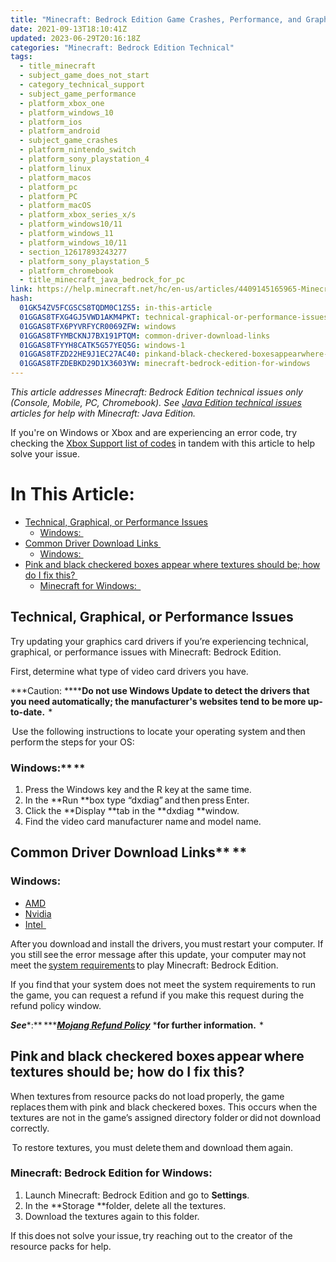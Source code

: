 ```yaml
---
title: "Minecraft: Bedrock Edition Game Crashes, Performance, and Graphics Issues FAQ "
date: 2021-09-13T18:10:41Z
updated: 2023-06-29T20:16:18Z
categories: "Minecraft: Bedrock Edition Technical"
tags:
  - title_minecraft
  - subject_game_does_not_start
  - category_technical_support
  - subject_game_performance
  - platform_xbox_one
  - platform_windows_10
  - platform_ios
  - platform_android
  - subject_game_crashes
  - platform_nintendo_switch
  - platform_sony_playstation_4
  - platform_linux
  - platform_macos
  - platform_pc
  - platform_PC
  - platform_macOS
  - platform_xbox_series_x/s
  - platform_windows10/11
  - platform_windows_11
  - platform_windows_10/11
  - section_12617893243277
  - platform_sony_playstation_5
  - platform_chromebook
  - title_minecraft_java_bedrock_for_pc
link: https://help.minecraft.net/hc/en-us/articles/4409145165965-Minecraft-Bedrock-Edition-Game-Crashes-Performance-and-Graphics-Issues-FAQ
hash:
  01GK54ZV5FCGSCS8TQDM0C1ZS5: in-this-article
  01GGAS8TFXG4GJ5VWD1AKM4PKT: technical-graphical-or-performance-issues
  01GGAS8TFX6PYVRFYCR0069ZFW: windows
  01GGAS8TFYMBCKNJ7BX191PTQM: common-driver-download-links
  01GGAS8TFYYH8CATK5G57YEQ5G: windows-1
  01GGAS8TFZD22HE9J1EC27AC40: pinkand-black-checkered-boxesappearwhere-textures-should-be-how-do-i-fix-this
  01GGAS8TFZDEBKD29D1X3603YW: minecraft-bedrock-edition-for-windows
---
```


*This article addresses Minecraft: Bedrock Edition technical issues only (Console, Mobile, PC, Chromebook). See [Java Edition technical issues](../Minecraft-Java-Edition-Technical/Minecraft-Java-Edition-Game-Crashes-Performance-and-Graphics-Issues-FAQ.md) articles for help with Minecraft: Java Edition.* 

If you're on Windows or Xbox and are experiencing an error code, try checking the [Xbox Support list of codes](https://support.xbox.com/en-US/help/errors/error-code-search-guide) in tandem with this article to help solve your issue. 

# In This Article:

- [Technical, Graphical, or Performance Issues](#technical-graphical-or-performance-issues)
  - [Windows: ](#windows)
- [Common Driver Download Links ](#common-driver-download-links)
  - [Windows: ](#windows-1)
- [Pink and black checkered boxes appear where textures should be; how do I fix this? ](#pinkand-black-checkered-boxesappearwhere-textures-should-be-how-do-i-fix-this)
  - [Minecraft for Windows:  ](#minecraft-bedrock-edition-for-windows)

## Technical, Graphical, or Performance Issues

Try updating your graphics card drivers if you’re experiencing technical, graphical, or performance issues with Minecraft: Bedrock Edition.  

First, determine what type of video card drivers you have.   

***Caution: ******Do not use Windows Update to detect the drivers that you need automatically; the manufacturer's websites tend to be more up-to-date.**  *  

 Use the following instructions to locate your operating system and then perform the steps for your OS:  

### Windows:** **  

1.  Press the Windows key and the R key at the same time.    
2.  In the **Run **box type “dxdiag” and then press Enter.   
3.  Click the **Display **tab in the **dxdiag **window.   
4.  Find the video card manufacturer name and model name.   

## Common Driver Download Links** **  

### Windows:   

- [AMD](http://support.amd.com/us/gpudownload/windows/Pages/auto_detect.aspx)   
- [Nvidia](http://www.nvidia.com/Download/index.aspx)   
- [Intel  ](https://downloadcenter.intel.com/)  

After you download and install the drivers, you must restart your computer. If you still see the error message after this update, your computer may not meet the [system requirements](./Minecraft-Bedrock-Edition-Installation-Issues-FAQ.md#what-are-the-device-requirements-to-run-minecraft-bedrock-edition) to play Minecraft: Bedrock Edition.  

If you find that your system does not meet the system requirements to run the game, you can request a refund if you make this request during the refund policy window.   

***See****:** *****[*Mojang Refund Policy*](../General-Billing/Mojang-Studios-Refund-Policy.md)** ***for further information.**  *  

## Pink and black checkered boxes appear where textures should be; how do I fix this?  

When textures from resource packs do not load properly, the game replaces them with pink and black checkered boxes. This occurs when the textures are not in the game’s assigned directory folder or did not download correctly.    

 To restore textures, you must delete them and download them again.  

### Minecraft: Bedrock Edition for Windows:  

1.  Launch Minecraft: Bedrock Edition and go to **Settings**.    
2.  In the **Storage **folder, delete all the textures.    
3.  Download the textures again to this folder.    

If this does not solve your issue, try reaching out to the creator of the resource packs for help.
